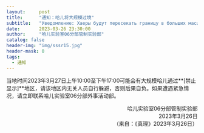 ```yaml
---
layout:     post
title:      "通知：哈儿将大规模过境"
subtitle:   "Уведомление: Хаеры будут пересекать границу в больших масштабах"
date:       2023-03-26 23:30:00
author:     "哈儿实验室06分部管制实验部"
catalog: false
header-img: "img/sssr15.jpg"
header-mask: 0
tags:
  - 通知
---
```


当地时间2023年3月27日上午10:00至下午17:00可能会有大规模哈儿通过**\[禁止显示\]**地区，请该地区内无关人员自行躲避，否则后果自负。如果遭遇紧急情况，请立即联系哈儿实验室06分部外事活动部。
<div style="text-align: right">哈儿实验室06分部管制实验部</div>
<div style="text-align: right">2023年3月26日</div>  
<div style="text-align: right">（来自：《真理》2023年3月26日）</div>